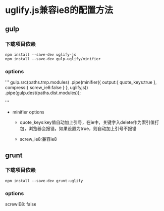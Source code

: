 # uglify.js兼容ie8的配置方法

## gulp

### 下载项目依赖

```
npm install --save-dev uglify-js
npm install --save-dev gulp-uglify/minifier

```

### options

'''
gulp.src(paths.tmp.modules)
    .pipe(minifier({
        output:{
            quote_keys:true
        },
        compress:{
            screw_ie8:false
        }
    }, uglifyjs))
    .pipe(gulp.dest(paths.dist.modules));

'''

* minifier options

    * quote_keys:key值自动加上引号，在ie中，关键字入delete作为索引值打包，浏览器会报错，如果设置为true，则自动加上引号不报错

    * screw_ie8:兼容ie8


## grunt

### 下载项目依赖

```
npm install --save-dev grunt-uglify

```

### options

screwIE8: false
